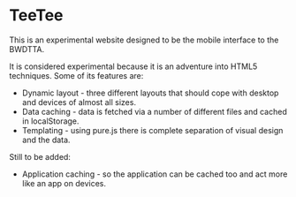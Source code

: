 TeeTee
======

This is an experimental website designed to be the mobile interface to the BWDTTA.

It is considered experimental because it is an adventure into HTML5 techniques. Some of its features are:

 * Dynamic layout - three different layouts that should cope with desktop and devices of almost all sizes.
 * Data caching - data is fetched via a number of different files and cached in localStorage.
 * Templating - using pure.js there is complete separation of visual design and the data.

Still to be added:

 * Application caching - so the application can be cached too and act more like an app on devices.
